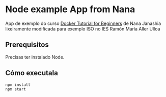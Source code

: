 # Node example App from Nana

App de exemplo do curso [Docker Tutorial for Beginners](https://www.youtube.com/watch?v=3c-iBn73dDE) de Nana Janashia lixeiramente modificada para exemplo ISO no IES Ramón María Aller Ulloa

## Prerequisitos

Precisas ter instalado Node.

## Cómo executala

```sh
npm install
npm start
```
